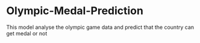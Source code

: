 # Olympic-Medal-Prediction
This model analyse the olympic game data and predict that the country can get medal or not
